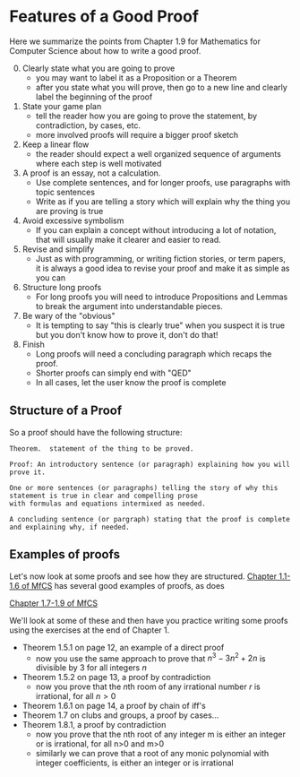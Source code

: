# Features of a Good Proof
Here we summarize the points from Chapter 1.9 for Mathematics for Computer Science
about how to write a good proof.

0. Clearly state what you are going to prove
   * you may want to label it as a Proposition or a Theorem
   * after you state what you will prove, then go to a new line and clearly label the beginning of the proof
1. State your game plan
   * tell the reader how you are going to prove the statement, by contradiction, by cases, etc.
   * more involved proofs will require a bigger proof sketch
2. Keep a linear flow
   * the reader should expect a well organized sequence of arguments where each step is well motivated
3. A proof is an essay, not a calculation.
   * Use complete sentences, and for longer proofs, use paragraphs with topic sentences
   * Write as if you are telling a story which will explain why the thing you are proving is true
4. Avoid excessive symbolism
   * If you can explain a concept without introducing a lot of notation, that will usually make it clearer and easier to read.
5. Revise and simplify
   * Just as with programming, or writing fiction stories, or term papers, it is always a good idea to revise your proof
and make it as simple as you can
6. Structure long proofs
   * For long proofs you will need to introduce Propositions and Lemmas to break the argument into understandable pieces.
7. Be wary of the "obvious"
   * It is tempting to say "this is clearly true" when you suspect it is true but you don't know how to prove it, don't do that!
8. Finish
   * Long proofs will need a concluding paragraph which recaps the proof.
   * Shorter proofs can simply end with "QED"
   * In all cases, let the user know the proof is complete

## Structure of a Proof
So a proof should have the following structure:
```
Theorem.  statement of the thing to be proved.

Proof: An introductory sentence (or paragraph) explaining how you will prove it.

One or more sentences (or paragraphs) telling the story of why this statement is true in clear and compelling prose
with formulas and equations intermixed as needed.

A concluding sentence (or pargraph) stating that the proof is complete and explaining why, if needed.
```

## Examples of proofs
Let's now look at some proofs and see how they are structured.
[Chapter 1.1-1.6 of MfCS](https://ocw.mit.edu/courses/6-042j-mathematics-for-computer-science-spring-2015/resources/mit6_042js15_session1/)
has several good examples of proofs, as does

[Chapter 1.7-1.9 of MfCS](https://ocw.mit.edu/courses/6-042j-mathematics-for-computer-science-spring-2015/resources/mit6_042js15_session2/)

We'll look at some of these and then have you practice writing some proofs using the exercises at the end of Chapter 1.

* Theorem 1.5.1 on page 12, an example of a direct proof
  * now you use the same approach to prove that $n^3-3n^2+2n$ is divisible by 3 for all integers $n$
* Theorem 1.5.2 on page 13, a proof by contradiction
  * now you prove that the $n$th room of any irrational number $r$ is irrational, for all $n>0$
* Theorem 1.6.1 on page 14, a proof by chain of iff's
* Theorem 1.7 on clubs and groups, a proof by cases...
* Theorem 1.8.1, a proof by contradiction
  * now you prove that the nth root of any integer m is either an integer or is irrational, for all n>0 and m>0
  * similarly we can prove that a root of any monic polynomial with integer coefficients, is either an integer or is irrational
 
